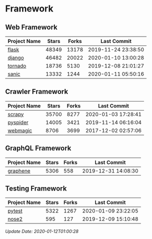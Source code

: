 # Framework

## Web Framework

| Project Name | Stars | Forks | Last Commit |
| ------------ | ----- | ----- | ----------- |
| [flask](https://github.com/pallets/flask) | 48349 | 13178 | 2019-11-24 23:38:50 |
| [django](https://github.com/django/django) | 46482 | 20022 | 2020-01-10 13:00:28 |
| [tornado](https://github.com/tornadoweb/tornado) | 18736 | 5130 | 2019-12-08 21:01:27 |
| [sanic](https://github.com/huge-success/sanic) | 13332 | 1244 | 2020-01-11 05:50:16 |

## Crawler Framework

| Project Name | Stars | Forks | Last Commit |
| ------------ | ----- | ----- | ----------- |
| [scrapy](https://github.com/scrapy/scrapy) | 35700 | 8277 | 2020-01-03 17:28:41 |
| [pyspider](https://github.com/binux/pyspider) | 14005 | 3421 | 2019-11-14 06:16:04 |
| [webmagic](https://github.com/code4craft/webmagic) | 8706 | 3699 | 2017-12-02 02:57:06 |

## GraphQL Framework

| Project Name | Stars | Forks | Last Commit |
| ------------ | ----- | ----- | ----------- |
| [graphene](https://github.com/graphql-python/graphene) | 5306 | 558 | 2019-12-31 14:08:30 |

## Testing Framework

| Project Name | Stars | Forks | Last Commit |
| ------------ | ----- | ----- | ----------- |
| [pytest](https://github.com/pytest-dev/pytest) | 5322 | 1267 | 2020-01-09 23:22:05 |
| [nose2](https://github.com/nose-devs/nose2) | 595 | 127 | 2019-12-09 15:10:48 |

*Update Date: 2020-01-12T01:00:28*